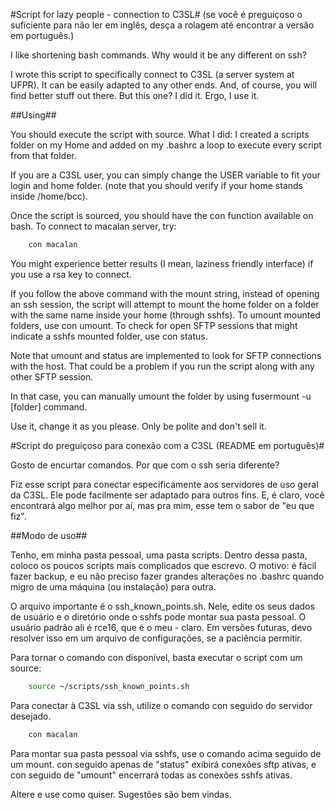 #Script for lazy people - connection to C3SL#
(se você é preguiçoso o suficiente para não ler em inglês, desça a rolagem
até encontrar a versão em português.)


I like shortening bash commands. Why would it be any different on ssh?

I wrote this script to specifically connect to C3SL (a server system at UFPR).
It can be easily adapted to any other ends. And, of course, you will find
better stuff out there. But this one? I did it. Ergo, I use it.

##Using##

You should execute the script with source. What I did: I created a scripts
folder on my Home and added on my .bashrc a loop to execute every script
from that folder.

If you are a C3SL user, you can simply change the USER variable to fit your
login and home folder. (note that you should verify if your home stands inside
/home/bcc).

Once the script is sourced, you should have the con function available on
bash. To connect to macalan server, try:

```bash
    con macalan
```

You might experience better results (I mean, laziness friendly interface) if
you use a rsa key to connect.

If you follow the above command with the mount string, instead of opening
an ssh session, the script will attempt to mount the home folder on a folder
with the same name inside your home (through sshfs). To umount mounted
folders, use con umount. To check for open SFTP sessions that might indicate
a sshfs mounted folder, use con status.

Note that umount and status are implemented to look for SFTP connections with
the host. That could be a problem if you run the script along with any other
SFTP session.

In that case, you can manually umount the folder by using fusermount -u [folder]
command.

Use it, change it as you please. Only be polite and don't sell it.

#Script do preguiçoso para conexão com a C3SL (README em português)#

Gosto de encurtar comandos. Por que com o ssh seria diferente?

Fiz esse script para conectar especificamente aos servidores de uso geral da C3SL.
Ele pode facilmente ser adaptado para outros fins. E, é claro, você encontrará algo
melhor por aí, mas pra mim, esse tem o sabor de "eu que fiz".

##Modo de uso##

Tenho, em minha pasta pessoal, uma pasta scripts. Dentro dessa pasta, coloco os poucos
scripts mais complicados que escrevo. O motivo: é fácil fazer backup, e eu não preciso
fazer grandes alterações no .bashrc quando migro de uma máquina (ou instalação) para
outra.

O arquivo importante é o ssh_known_points.sh. Nele, edite os seus dados de usuário e
o diretório onde o sshfs pode montar sua pasta pessoal. O usuário padrão ali é rce16,
que é o meu - claro. Em versões futuras, devo resolver isso em um arquivo de configurações,
se a paciência permitir.

Para tornar o comando con disponível, basta executar o script com um source:

```bash
    source ~/scripts/ssh_known_points.sh
```

Para conectar à C3SL via ssh, utilize o comando con seguido do servidor desejado.

```bash
    con macalan
```

Para montar sua pasta pessoal via sshfs, use o comando acima seguido de um mount.
con seguido apenas de "status" exibirá conexões sftp ativas, e con seguido de "umount"
encerrará todas as conexões sshfs ativas.

Altere e use como quiser. Sugestões são bem vindas.
